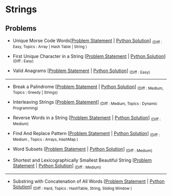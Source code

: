 # Strings

## Problems

-  Unique Morse Code Words[[Problem Statement](https://leetcode.com/problems/unique-morse-code-words/) | [Python Solution](/CompetitiveProgramming/Strings/uniqueMorseCodeWords.py)] <sub> (Diff : Easy, Topics : Array | Hash Table | String )</sub> 

-  First Unique Character in a String [[Problem Statement](https://leetcode.com/problems/first-unique-character-in-a-string/) | [Python Solution](/CompetitiveProgramming/Strings/firstUniqueCharacterInAString.py)] <sub> (Diff : Easy)</sub> 

- Valid Anagrams [[Problem Statement](https://leetcode.com/problems/valid-anagram/) | [Python Solution](/CompetitiveProgramming/Strings/validAnagrams.py)] <sub> (Diff : Easy)</sub> 

---

- Break a Palindrome [[Problem Statement](https://leetcode.com/problems/break-a-palindrome/) | [Python Solution](/CompetitiveProgramming/Strings/breakAPalindrome.py)] <sub> (Diff : Medium, Topics : Greedy | Strings)</sub> 

- Interleaving Strings [[Problem Statement](https://leetcode.com/problems/interleaving-string/)]  <sub> (Diff : Medium, Topics : Dynamic Programming)</sub> 

- Reverse Words in a String [[Problem Statement](https://leetcode.com/problems/reverse-words-in-a-string/) | [Python Solution](/CompetitiveProgramming/Strings/reverseWordsInAString.py)] <sub> (Diff : Medium)</sub> 

- Find And Replace Pattern [[Problem Statement](https://leetcode.com/problems/find-and-replace-pattern/) | [Python Solution](/CompetitiveProgramming/Strings/findAndReplacePatterns.py)] <sub> (Diff : Medium , Topics : Arrays, HashMap )</sub> 

- Word Subsets [[Problem Statement](https://leetcode.com/problems/word-subsets/) | [Python Solution](/CompetitiveProgramming/Strings/wordSubsets.py)] <sub> (Diff : Medium)</sub> 

- Shortest and Lexicographically Smallest Beautiful String [[Problem Statement](https://leetcode.com/problems/shortest-and-lexicographically-smallest-beautiful-string/) | [Python Solution](/CompetitiveProgramming/Strings/Shortest%20and%20Lexicographically%20Smallest%20Beautiful%20String.py)] <sub> (Diff : Medium)</sub> 

---

- Substring with Concatenation of All Words [[Problem Statement](https://leetcode.com/problems/substring-with-concatenation-of-all-words/) | [Python Solution](/CompetitiveProgramming/Strings/substringWithConcatenationOfAllWords.py)] <sub> (Diff : Hard, Topics : HashTable, String, Sliding Window )</sub> 